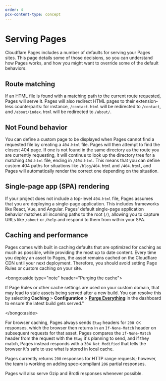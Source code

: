 ```yaml
---
order: 4
pcx-content-type: concept
---
```


# Serving Pages

Cloudflare Pages includes a number of defaults for serving your Pages sites. This page details some of those decisions, so you can understand how Pages works, and how you might want to override some of the default behaviors.

## Route matching

If an HTML file is found with a matching path to the current route requested, Pages will serve it. Pages will also redirect HTML pages to their extension-less counterparts: for instance, `/contact.html` will be redirected to `/contact`, and `/about/index.html` will be redirected to `/about/`.

## Not Found behavior

You can define a custom page to be displayed when Pages cannot find a requested file by creating a `404.html` file. Pages will then attempt to find the closest 404 page. If one is not found in the same directory as the route you are currently requesting, it will continue to look up the directory tree for a matching `404.html` file, ending in `/404.html`. This means that you can define custom 404 paths for situations like `/blog/404.html` and `/404.html`, and Pages will automatically render the correct one depending on the situation.

## Single-page app (SPA) rendering

If your project does not include a top-level `404.html` file, Pages assumes that you are deploying a single-page application. This includes frameworks like React, Vue, and Angular. Pages' default single-page application behavior matches all incoming paths to the root (`/`), allowing you to capture URLs like `/about` or `/help` and respond to them from within your SPA.

## Caching and performance

Pages comes with built in caching defaults that are optimized for caching as much as possible, while providing the most up to date content. Every time you deploy an asset to Pages, the asset remains cached on the Cloudflare CDN until your next deployment. Therefore, you should avoid setting Page Rules or custom caching on your site.

<bongo:aside type="note" header="Purging the cache">

If Page Rules or other cache settings are used on your custom domain, that may lead to stale assets being served after a new build. You can resolve this by selecting **Caching** > **Configuration** > <a href="https://developers.cloudflare.com/cache/how-to/purge-cache#purge-everything">**Purge Everything**</a> in the dashboard to ensure the latest build gets served."

</bongo:aside>

For browser caching, Pages always sends `Etag` headers for `200 OK` responses, which the browser then returns in an `If-None-Match` header on subsequent requests for that asset. Pages compares the `If-None-Match` header from the request with the `Etag` it's planning to send, and if they match, Pages instead responds with a `304 Not Modified` that tells the browser it's safe to use what is stored in local cache.

Pages currently returns `200` responses for HTTP range requests; however, the team is working on adding spec-compliant `206` partial responses.

Pages will also serve Gzip and Brotli responses whenever possible.
